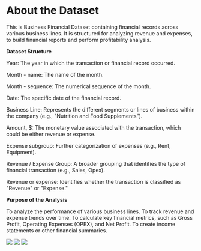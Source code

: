 # About the Dataset

This is Business Financial Dataset containing financial records across various business lines. It is structured for analyzing revenue and expenses, to build financial reports and perform profitability analysis.

**Dataset Structure**

Year: The year in which the transaction or financial record occurred.

Month - name: The name of the month.

Month - sequence: The numerical sequence of the month.

Date: The specific date of the financial record.

Business Line: Represents the different segments or lines of business within the company (e.g., "Nutrition and Food Supplements").

Amount, $: The monetary value associated with the transaction, which could be either revenue or expense.

Expense subgroup: Further categorization of expenses (e.g., Rent, Equipment).

Revenue / Expense Group: A broader grouping that identifies the type of financial transaction (e.g., Sales, Opex).

Revenue or expense: Identifies whether the transaction is classified as "Revenue" or "Expense."

**Purpose of the Analysis**

To analyze the performance of various business lines.
To track revenue and expense trends over time.
To calculate key financial metrics, such as Gross Profit, Operating Expenses (OPEX), and Net Profit.
To create income statements or other financial summaries.


![](.jpg)
![](Analysisofbusinesslines.jpg)
![](Analysisofexpenses.jpg)
